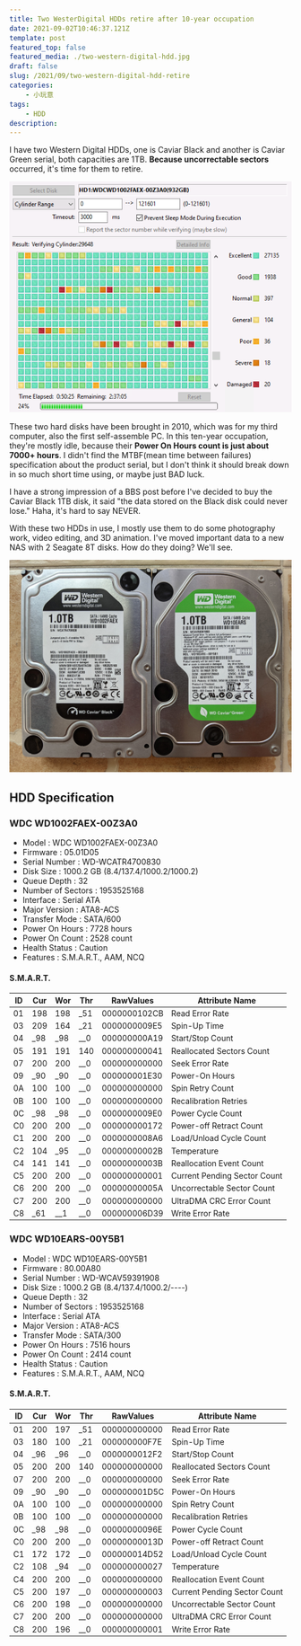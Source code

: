 ```yaml
---
title: Two WesterDigital HDDs retire after 10-year occupation
date: 2021-09-02T10:46:37.121Z
template: post
featured_top: false
featured_media: ./two-western-digital-hdd.jpg
draft: false
slug: /2021/09/two-western-digital-hdd-retire
categories: 
    - 小玩意
tags:
    - HDD
description: 
---
```


I have two Western Digital HDDs, one is Caviar Black and another is Caviar Green serial, both capacities are 1TB. **Because uncorrectable sectors** occurred, it's time for them to retire.

<!-- endExcerpt -->

![](./western-digital-hdd-black-1t-sector-scan.png)

These two hard disks have been brought in 2010, which was for my third computer, also the first self-assemble PC. In this ten-year occupation, they're mostly idle, because their **Power On Hours count is just about 7000+ hours**. I didn't find the MTBF(mean time between failures) specification about the product serial, but I don't think it should break down in so much short time using, or maybe just BAD luck.

I have a strong impression of a BBS post before I've decided to buy the Caviar Black 1TB disk, it said "the data stored on the Black disk could never lose." Haha, it's hard to say NEVER.

With these two HDDs in use, I mostly use them to do some photography work, video editing, and 3D animation. I've moved important data to a new NAS with 2 Seagate 8T disks. How do they doing? We'll see.

![](./two-western-digital-hdd.jpg)

## HDD Specification

### WDC WD1002FAEX-00Z3A0

- Model : WDC WD1002FAEX-00Z3A0
- Firmware : 05.01D05
- Serial Number : WD-WCATR4700830
- Disk Size : 1000.2 GB (8.4/137.4/1000.2/1000.2)
- Queue Depth : 32
- Number of Sectors : 1953525168
- Interface : Serial ATA
- Major Version : ATA8-ACS
- Transfer Mode : SATA/600
- Power On Hours : 7728 hours
- Power On Count : 2528 count
- Health Status : Caution
- Features : S.M.A.R.T., AAM, NCQ

#### S.M.A.R.T.

| ID | Cur | Wor | Thr | RawValues | Attribute Name |
|----|-----|-----|-----|-----------|----------------|
| 01 | 198 | 198 | _51 | 0000000102CB | Read Error Rate |
| 03 | 209 | 164 | _21 | 0000000009E5 | Spin-Up Time |
| 04 | _98 | _98 | __0 | 000000000A19 | Start/Stop Count |
| 05 | 191 | 191 | 140 | 000000000041 | Reallocated Sectors Count |
| 07 | 200 | 200 | __0 | 000000000000 | Seek Error Rate |
| 09 | _90 | _90 | __0 | 000000001E30 | Power-On Hours |
| 0A | 100 | 100 | __0 | 000000000000 | Spin Retry Count |
| 0B | 100 | 100 | __0 | 000000000000 | Recalibration Retries |
| 0C | _98 | _98 | __0 | 0000000009E0 | Power Cycle Count |
| C0 | 200 | 200 | __0 | 000000000172 | Power-off Retract Count |
| C1 | 200 | 200 | __0 | 0000000008A6 | Load/Unload Cycle Count |
| C2 | 104 | _95 | __0 | 00000000002B | Temperature |
| C4 | 141 | 141 | __0 | 00000000003B | Reallocation Event Count |
| C5 | 200 | 200 | __0 | 000000000001 | Current Pending Sector Count |
| C6 | 200 | 200 | __0 | 00000000005A | Uncorrectable Sector Count |
| C7 | 200 | 200 | __0 | 000000000000 | UltraDMA CRC Error Count |
| C8 | _61 | __1 | __0 | 000000006D39 | Write Error Rate |

### WDC WD10EARS-00Y5B1

- Model : WDC WD10EARS-00Y5B1
- Firmware : 80.00A80
- Serial Number : WD-WCAV59391908
- Disk Size : 1000.2 GB (8.4/137.4/1000.2/----)
- Queue Depth : 32
- Number of Sectors : 1953525168
- Interface : Serial ATA
- Major Version : ATA8-ACS
- Transfer Mode : SATA/300
- Power On Hours : 7516 hours
- Power On Count : 2414 count
- Health Status : Caution
- Features : S.M.A.R.T., AAM, NCQ

#### S.M.A.R.T.

| ID | Cur | Wor | Thr | RawValues | Attribute Name |
|----|-----|-----|-----|-----------|----------------|
| 01 | 200 | 197 | _51 | 000000000000 | Read Error Rate |
| 03 | 180 | 100 | _21 | 000000000F7E | Spin-Up Time |
| 04 | _96 | _96 | __0 | 0000000012F2 | Start/Stop Count |
| 05 | 200 | 200 | 140 | 000000000000 | Reallocated Sectors Count |
| 07 | 200 | 200 | __0 | 000000000000 | Seek Error Rate |
| 09 | _90 | _90 | __0 | 000000001D5C | Power-On Hours |
| 0A | 100 | 100 | __0 | 000000000000 | Spin Retry Count |
| 0B | 100 | 100 | __0 | 000000000000 | Recalibration Retries |
| 0C | _98 | _98 | __0 | 00000000096E | Power Cycle Count |
| C0 | 200 | 200 | __0 | 00000000013D | Power-off Retract Count |
| C1 | 172 | 172 | __0 | 000000014D52 | Load/Unload Cycle Count |
| C2 | 108 | _94 | __0 | 000000000027 | Temperature |
| C4 | 200 | 200 | __0 | 000000000000 | Reallocation Event Count |
| C5 | 200 | 197 | __0 | 000000000003 | Current Pending Sector Count |
| C6 | 200 | 198 | __0 | 000000000000 | Uncorrectable Sector Count |
| C7 | 200 | 200 | __0 | 000000000000 | UltraDMA CRC Error Count |
| C8 | 200 | 196 | __0 | 000000000001 | Write Error Rate |
